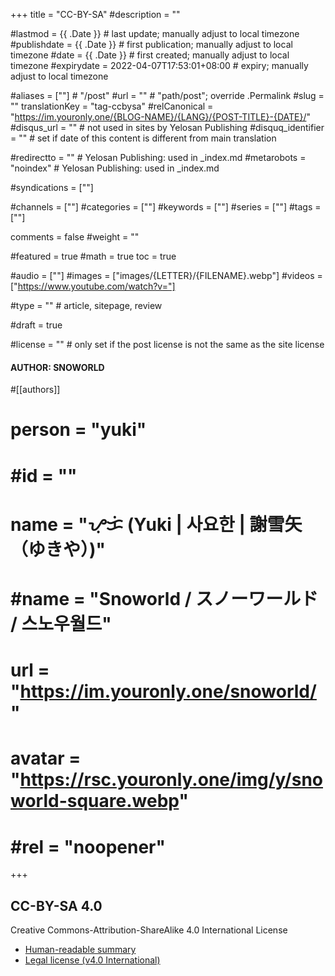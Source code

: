 +++
title = "CC-BY-SA"
#description = ""

#lastmod = {{ .Date }}                 # last update; manually adjust to local timezone
#publishdate = {{ .Date }}             # first publication; manually adjust to local timezone
#date = {{ .Date }}                    # first created; manually adjust to local timezone
#expirydate = 2022-04-07T17:53:01+08:00              # expiry; manually adjust to local timezone

#aliases = [""]                                        # "/post"
#url = ""                                              # "path/post"; override .Permalink
#slug = ""
translationKey = "tag-ccbysa"
#relCanonical = "https://im.youronly.one/{BLOG-NAME}/{LANG}/{POST-TITLE}-{DATE}/"
#disqus_url = ""                                       # not used in sites by Yelosan Publishing
#disquq_identifier = ""                                # set if date of this content is different from main translation

#redirectto = ""                                       # Yelosan Publishing: used in _index.md
#metarobots = "noindex"                                # Yelosan Publishing: used in _index.md

#syndications = [""]

#channels = [""]
#categories = [""]
#keywords = [""]
#series = [""]
#tags = [""]

comments = false
#weight = ""

#featured = true
#math = true
toc = true

#audio = [""]
#images = ["images/{LETTER}/{FILENAME}.webp"]
#videos = ["https://www.youtube.com/watch?v="]

#type = ""                                             # article, sitepage, review

#draft = true

#license = ""                                          # only set if the post license is not the same as the site license

#### AUTHOR: SNOWORLD ####
#[[authors]]
#  person = "yuki"
#  #id = ""
#  name = "ᜌᜓᜃᜒ (Yuki | 사요한 | 謝雪矢（ゆきや）)"
#  #name = "Snoworld / スノーワールド / 스노우월드"
#  url = "https://im.youronly.one/snoworld/"
#  avatar = "https://rsc.youronly.one/img/y/snoworld-square.webp"
#  #rel = "noopener"
+++

## CC-BY-SA 4.0

Creative Commons-Attribution-ShareAlike 4.0 International License

- [Human-readable summary](https://creativecommons.org/licenses/by-sa/4.0/)
- [Legal license (v4.0 International)](https://creativecommons.org/licenses/by-sa/4.0/legalcode)
